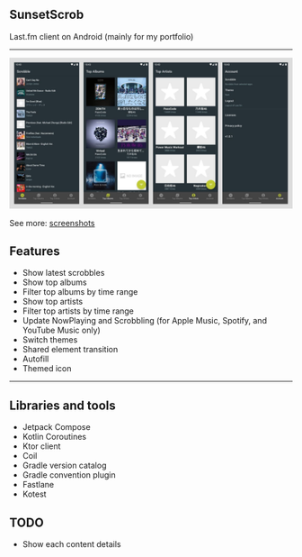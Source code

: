 ## SunsetScrob

Last.fm client on Android (mainly for my portfolio)

- - - 


![](./screenshot/features.jpg)

See more: [screenshots](./screenshot/README.md)  


## Features

- Show latest scrobbles
- Show top albums
- Filter top albums by time range
- Show top artists
- Filter top artists by time range
- Update NowPlaying and Scrobbling (for Apple Music, Spotify, and YouTube Music only)
- Switch themes
- Shared element transition
- Autofill
- Themed icon

- - - 

## Libraries and tools
- Jetpack Compose
- Kotlin Coroutines
- Ktor client
- Coil
- Gradle version catalog
- Gradle convention plugin
- Fastlane
- Kotest


## TODO
- Show each content details
